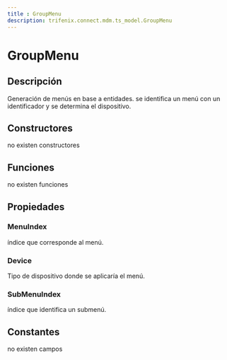 ```yaml
---
title : GroupMenu
description: trifenix.connect.mdm.ts_model.GroupMenu
---
```




# GroupMenu

## Descripción
Generación de menús en base a entidades.
se identifica un menú con un identificador y se determina el dispositivo.
## Constructores

no existen constructores


## Funciones

no existen funciones

## Propiedades

### MenuIndex
índice que corresponde al menú.
### Device
Tipo de dispositivo donde se aplicaría el menú.
### SubMenuIndex
índice que identifica un submenú.
## Constantes
no existen campos

